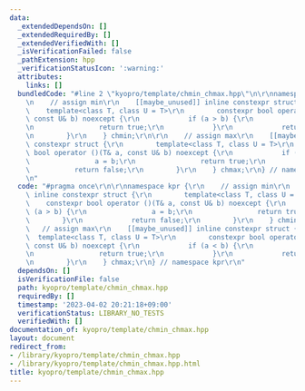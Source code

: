 ```yaml
---
data:
  _extendedDependsOn: []
  _extendedRequiredBy: []
  _extendedVerifiedWith: []
  _isVerificationFailed: false
  _pathExtension: hpp
  _verificationStatusIcon: ':warning:'
  attributes:
    links: []
  bundledCode: "#line 2 \"kyopro/template/chmin_chmax.hpp\"\n\r\nnamespace kpr {\r\
    \n    // assign min\r\n    [[maybe_unused]] inline constexpr struct {\r\n    \
    \    template<class T, class U = T>\r\n        constexpr bool operator ()(T& a,\
    \ const U& b) noexcept {\r\n            if (a > b) {\r\n                a = b;\r\
    \n                return true;\r\n            }\r\n            return false;\r\
    \n        }\r\n    } chmin;\r\n\r\n    // assign max\r\n    [[maybe_unused]] inline\
    \ constexpr struct {\r\n        template<class T, class U = T>\r\n        constexpr\
    \ bool operator ()(T& a, const U& b) noexcept {\r\n            if (a < b) {\r\n\
    \                a = b;\r\n                return true;\r\n            }\r\n \
    \           return false;\r\n        }\r\n    } chmax;\r\n} // namespace kpr\r\
    \n"
  code: "#pragma once\r\n\r\nnamespace kpr {\r\n    // assign min\r\n    [[maybe_unused]]\
    \ inline constexpr struct {\r\n        template<class T, class U = T>\r\n    \
    \    constexpr bool operator ()(T& a, const U& b) noexcept {\r\n            if\
    \ (a > b) {\r\n                a = b;\r\n                return true;\r\n    \
    \        }\r\n            return false;\r\n        }\r\n    } chmin;\r\n\r\n \
    \   // assign max\r\n    [[maybe_unused]] inline constexpr struct {\r\n      \
    \  template<class T, class U = T>\r\n        constexpr bool operator ()(T& a,\
    \ const U& b) noexcept {\r\n            if (a < b) {\r\n                a = b;\r\
    \n                return true;\r\n            }\r\n            return false;\r\
    \n        }\r\n    } chmax;\r\n} // namespace kpr\r\n"
  dependsOn: []
  isVerificationFile: false
  path: kyopro/template/chmin_chmax.hpp
  requiredBy: []
  timestamp: '2023-04-02 20:21:18+09:00'
  verificationStatus: LIBRARY_NO_TESTS
  verifiedWith: []
documentation_of: kyopro/template/chmin_chmax.hpp
layout: document
redirect_from:
- /library/kyopro/template/chmin_chmax.hpp
- /library/kyopro/template/chmin_chmax.hpp.html
title: kyopro/template/chmin_chmax.hpp
---
```

